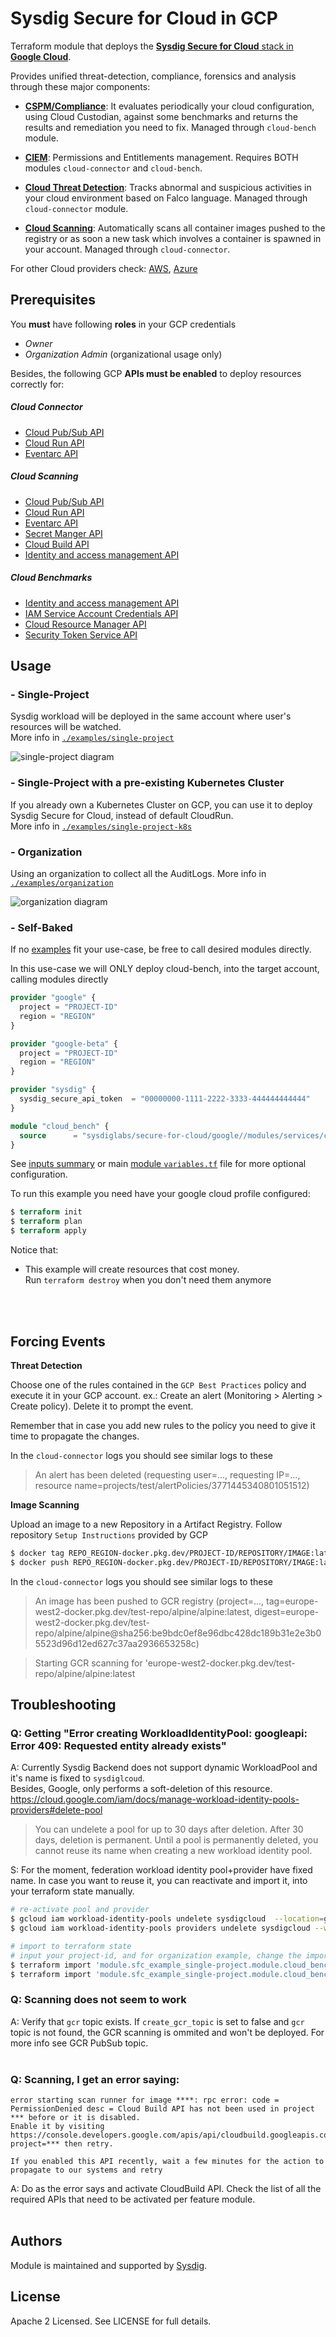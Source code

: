 # Sysdig Secure for Cloud in GCP

Terraform module that deploys the [**Sysdig Secure for Cloud** stack in **Google Cloud**](https://docs.sysdig.com/en/docs/installation/sysdig-secure-for-cloud/deploy-sysdig-secure-for-cloud-on-gcp/).
<br/>

Provides unified threat-detection, compliance, forensics and analysis through these major components:

* **[CSPM/Compliance](https://docs.sysdig.com/en/docs/sysdig-secure/benchmarks/)**: It evaluates periodically your cloud configuration, using Cloud Custodian, against some benchmarks and returns the results and remediation you need to fix. Managed through `cloud-bench` module. <br/>

* **[CIEM](https://docs.sysdig.com/en/docs/sysdig-secure/posture/)**: Permissions and Entitlements management. Requires BOTH modules  `cloud-connector` and `cloud-bench`. <br/>

* **[Cloud Threat Detection](https://docs.sysdig.com/en/docs/sysdig-secure/insights/)**: Tracks abnormal and suspicious activities in your cloud environment based on Falco language. Managed through `cloud-connector` module. <br/>

* **[Cloud Scanning](https://docs.sysdig.com/en/docs/sysdig-secure/scanning/)**: Automatically scans all container images pushed to the registry or as soon a new task which involves a container is spawned in your account. Managed through `cloud-connector`. <br/>


For other Cloud providers check: [AWS](https://github.com/sysdiglabs/terraform-aws-secure-for-cloud), [Azure](https://github.com/sysdiglabs/terraform-azurerm-secure-for-cloud)

## Prerequisites

You **must** have following **roles** in your GCP credentials
* _Owner_
* _Organization Admin_ (organizational usage only)

Besides, the following GCP **APIs must be enabled** to deploy resources correctly for:

##### Cloud Connector
* [Cloud Pub/Sub API](https://console.cloud.google.com/marketplace/product/google/pubsub.googleapis.com)
* [Cloud Run API](https://console.cloud.google.com/marketplace/product/google/run.googleapis.com)
* [Eventarc API](https://console.cloud.google.com/marketplace/product/google/eventarc.googleapis.com)

##### Cloud Scanning
* [Cloud Pub/Sub API](https://console.cloud.google.com/marketplace/product/google/pubsub.googleapis.com)
* [Cloud Run API](https://console.cloud.google.com/marketplace/product/google/run.googleapis.com)
* [Eventarc API](https://console.cloud.google.com/marketplace/product/google/eventarc.googleapis.com)
* [Secret Manger API](https://console.cloud.google.com/marketplace/product/google/secretmanager.googleapis.com)
* [Cloud Build API](https://console.cloud.google.com/marketplace/product/google/cloudbuild.googleapis.com)
* [Identity and access management API](https://console.cloud.google.com/marketplace/product/google/iam.googleapis.com)

##### Cloud Benchmarks
* [Identity and access management API](https://console.cloud.google.com/marketplace/product/google/iam.googleapis.com)
* [IAM Service Account Credentials API](https://console.cloud.google.com/marketplace/product/google/iamcredentials.googleapis.com)
* [Cloud Resource Manager API](https://console.cloud.google.com/marketplace/product/google/cloudresourcemanager.googleapis.com)
* [Security Token Service API](https://console.cloud.google.com/marketplace/product/google/sts.googleapis.com)


## Usage

### - Single-Project

Sysdig workload will be deployed in the same account where user's resources will be watched.<br/>
More info in [`./examples/single-project`](https://github.com/sysdiglabs/terraform-google-secure-for-cloud/tree/master/examples/single-project)

![single-project diagram](https://raw.githubusercontent.com/sysdiglabs/terraform-google-secure-for-cloud/master/examples/single-project/diagram-single.png)

### - Single-Project with a pre-existing Kubernetes Cluster

If you already own a Kubernetes Cluster on GCP, you can use it to deploy Sysdig Secure for Cloud, instead of default CloudRun.<br/>
More info in [`./examples/single-project-k8s`](https://github.com/sysdiglabs/terraform-google-secure-for-cloud/tree/master/examples/single-project-k8s)


### - Organization

Using an organization to collect all the AuditLogs.
More info in [`./examples/organization`](https://github.com/sysdiglabs/terraform-google-secure-for-cloud/tree/master/examples/organization)

![organization diagram](https://raw.githubusercontent.com/sysdiglabs/terraform-google-secure-for-cloud/master/examples/organization/diagram-org.png)

### - Self-Baked

If no [examples](https://github.com/sysdiglabs/terraform-google-secure-for-cloud/tree/master/examples) fit your use-case, be free to call desired modules directly.

In this use-case we will ONLY deploy cloud-bench, into the target account, calling modules directly

```terraform
provider "google" {
  project = "PROJECT-ID"
  region = "REGION"
}

provider "google-beta" {
  project = "PROJECT-ID"
  region = "REGION"
}

provider "sysdig" {
  sysdig_secure_api_token  = "00000000-1111-2222-3333-444444444444"
}

module "cloud_bench" {
  source      = "sysdiglabs/secure-for-cloud/google//modules/services/cloud-bench"
}

```
See [inputs summary](#inputs) or main [module `variables.tf`](https://github.com/sysdiglabs/terraform-google-secure-for-cloud/tree/master/variables.tf) file for more optional configuration.

To run this example you need have your google cloud profile configured:
```terraform
$ terraform init
$ terraform plan
$ terraform apply
```

Notice that:
* This example will create resources that cost money.<br/>Run `terraform destroy` when you don't need them anymore


<br/><br/>


## Forcing Events

**Threat Detection**

Choose one of the rules contained in the `GCP Best Practices` policy and execute it in your GCP account.
ex.: Create an alert (Monitoring > Alerting > Create policy). Delete it to prompt the event.

Remember that in case you add new rules to the policy you need to give it time to propagate the changes.

In the `cloud-connector` logs you should see similar logs to these
> An alert has been deleted (requesting user=..., requesting IP=..., resource name=projects/test/alertPolicies/3771445340801051512)

**Image Scanning**

Upload an image to a new Repository in a Artifact Registry. Follow repository `Setup Instructions` provided by GCP
```bash
$ docker tag REPO_REGION-docker.pkg.dev/PROJECT-ID/REPOSITORY/IMAGE:latest
$ docker push REPO_REGION-docker.pkg.dev/PROJECT-ID/REPOSITORY/IMAGE:latest
````

In the `cloud-connector` logs you should see similar logs to these
> An image has been pushed to GCR registry (project=..., tag=europe-west2-docker.pkg.dev/test-repo/alpine/alpine:latest, digest=europe-west2-docker.pkg.dev/test-repo/alpine/alpine@sha256:be9bdc0ef8e96dbc428dc189b31e2e3b05523d96d12ed627c37aa2936653258c)

> Starting GCR scanning for 'europe-west2-docker.pkg.dev/test-repo/alpine/alpine:latest

## Troubleshooting

### Q: Getting "Error creating WorkloadIdentityPool: googleapi: Error 409: Requested entity already exists"<br/>
A: Currently Sysdig Backend does not support dynamic WorkloadPool and it's name is fixed to `sysdiglcoud`.
<br/>Besides, Google, only performs a soft-deletion of this resource.
https://cloud.google.com/iam/docs/manage-workload-identity-pools-providers#delete-pool

> You can undelete a pool for up to 30 days after deletion. After 30 days, deletion is permanent. Until a pool is permanently deleted, you cannot reuse its   name when creating a new workload identity pool.<br/>

S: For the moment, federation workload identity pool+provider have fixed name. In case you want to reuse it, you can reactivate and import it, into your terraform state manually.
```bash
# re-activate pool and provider
$ gcloud iam workload-identity-pools undelete sysdigcloud  --location=global
$ gcloud iam workload-identity-pools providers undelete sysdigcloud --workload-identity-pool="sysdigcloud" --location=global

# import to terraform state
# input your project-id, and for organization example, change the import resource accordingly
$ terraform import 'module.sfc_example_single-project.module.cloud_bench[0].module.trust_relationship["<YOUR_PROJECT_ID>"].google_iam_workload_identity_pool.pool' sysdigcloud
$ terraform import 'module.sfc_example_single-project.module.cloud_bench[0].module.trust_relationship["<YOUR_PROJECT_ID>"].google_iam_workload_identity_pool_provider.pool_provider' sysdigcloud/sysdigcloud
 ```

### Q: Scanning does not seem to work<br/>
A: Verify that `gcr` topic exists. If `create_gcr_topic` is set to false and `gcr` topic is not found, the GCR scanning is ommited and won't be deployed. For more info see GCR PubSub topic.
<br/><br/>

### Q: Scanning, I get an error saying:
```
error starting scan runner for image ****: rpc error: code = PermissionDenied desc = Cloud Build API has not been used in project *** before or it is disabled.
Enable it by visiting https://console.developers.google.com/apis/api/cloudbuild.googleapis.com/overview?project=*** then retry.

If you enabled this API recently, wait a few minutes for the action to propagate to our systems and retry
```
A: Do as the error says and activate CloudBuild API. Check the list of all the required APIs that need to be activated per feature module.
<br/><br/>


## Authors

Module is maintained and supported by [Sysdig](https://sysdig.com).

## License

Apache 2 Licensed. See LICENSE for full details.
